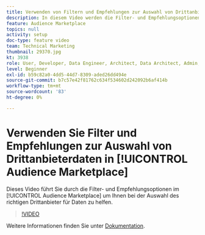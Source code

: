 ```yaml
---
title: Verwenden von Filtern und Empfehlungen zur Auswahl von Drittanbieterdaten in Audience Marketplace
description: In diesem Video werden die Filter- und Empfehlungsoptionen im Audience Marketplace erläutert, damit Sie den richtigen Drittanbieter für Ihre Anforderungen auswählen können.
feature: Audience Marketplace
topics: null
activity: setup
doc-type: feature video
team: Technical Marketing
thumbnail: 29370.jpg
kt: 3938
role: User, Developer, Data Engineer, Architect, Data Architect, Admin, Leader
level: Beginner
exl-id: b59c82a0-4dd5-44d7-8309-aded26dd494e
source-git-commit: b7c57e42f81762c634f534602d242092b6af414b
workflow-type: tm+mt
source-wordcount: '83'
ht-degree: 0%

---
```


# Verwenden Sie Filter und Empfehlungen zur Auswahl von Drittanbieterdaten in [!UICONTROL Audience Marketplace]

Dieses Video führt Sie durch die Filter- und Empfehlungsoptionen im [!UICONTROL Audience Marketplace] um Ihnen bei der Auswahl des richtigen Drittanbieter für Daten zu helfen.

>[!VIDEO](https://video.tv.adobe.com/v/29370/?quality=12)

Weitere Informationen finden Sie unter [Dokumentation](https://experienceleague.adobe.com/docs/audience-manager/user-guide/features/audience-marketplace/audience-marketplace-for-data-buyers/marketplace-data-buyers.html).
